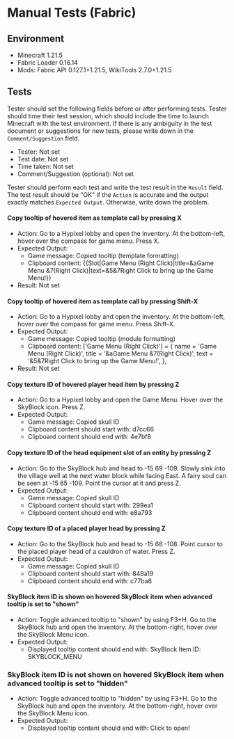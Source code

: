 # Manual Tests (Fabric)

## Environment

- Minecraft 1.21.5
- Fabric Loader 0.16.14
- Mods: Fabric API 0.127.1+1.21.5, WikiTools 2.7.0+1.21.5

## Tests

Tester should set the following fields before or after performing tests. Tester should time their test session, which should include the time to launch Minecraft with the test environment. If there is any ambiguity in the test document or suggestions for new tests, please write down in the `Comment/Suggestion` field.

- Tester: Not set
- Test date: Not set
- Time taken: Not set
- Comment/Suggestion (optional): Not set

Tester should perform each test and write the test result in the `Result` field. The test result should be "OK" if the `Action` is accurate and the output exactly matches `Expected Output`. Otherwise, write down the problem.

#### Copy tooltip of hovered item as template call by pressing X
- Action: Go to a Hypixel lobby and open the inventory. At the bottom-left, hover over the compass for game menu. Press X.
- Expected Output:
  - Game message: Copied tooltip (template formatting)
  - Clipboard content: {{Slot|Game Menu (Right Click)|title=&aGame Menu &7(Right Click)|text=&5&7Right Click to bring up the Game Menu!}}
- Result: Not set

#### Copy tooltip of hovered item as template call by pressing Shift-X
- Action: Go to a Hypixel lobby and open the inventory. At the bottom-left, hover over the compass for game menu. Press Shift-X.
- Expected Output:
  - Game message: Copied tooltip (module formatting)
  - Clipboard content: ['Game Menu (Right Click)'] = { name = 'Game Menu (Right Click)', title = '&aGame Menu &7(Right Click)', text = '&5&7Right Click to bring up the Game Menu!', },
- Result: Not set

#### Copy texture ID of hovered player head item by pressing Z
- Action: Go to a Hypixel lobby and open the Game Menu. Hover over the SkyBlock icon. Press Z.
- Expected Output:
  - Game message: Copied skull ID
  - Clipboard content should start with: d7cc66
  - Clipboard content should end with: 4e7bf8

#### Copy texture ID of the head equipment slot of an entity by pressing Z
- Action: Go to the SkyBlock hub and head to -15 69 -109. Slowly sink into the village well at the next water block while facing East. A fairy soul can be seen at -15 65 -109. Point the cursor at it and press Z.
- Expected Output:
  - Game message: Copied skull ID
  - Clipboard content should start with: 299ea1
  - Clipboard content should end with: e8a793

#### Copy texture ID of a placed player head by pressing Z
- Action: Go to the SkyBlock hub and head to -15 68 -108. Point cursor to the placed player head of a cauldron of water. Press Z.
- Expected Output:
  - Game message: Copied skull ID
  - Clipboard content should start with: 848a19
  - Clipboard content should end with: c77ba6

#### SkyBlock item ID is shown on hovered SkyBlock item when advanced tooltip is set to "shown"
- Action: Toggle advanced tooltip to "shown" by using F3+H. Go to the SkyBlock hub and open the inventory. At the bottom-right, hover over the SkyBlock Menu icon.
- Expected Output:
  - Displayed tooltip content should end with: SkyBlock Item ID: SKYBLOCK_MENU

### SkyBlock item ID is not shown on hovered SkyBlock item when advanced tooltip is set to "hidden"
- Action: Toggle advanced tooltip to "hidden" by using F3+H. Go to the SkyBlock hub and open the inventory. At the bottom-right, hover over the SkyBlock Menu icon.
- Expected Output:
  - Displayed tooltip content should end with: Click to open!
